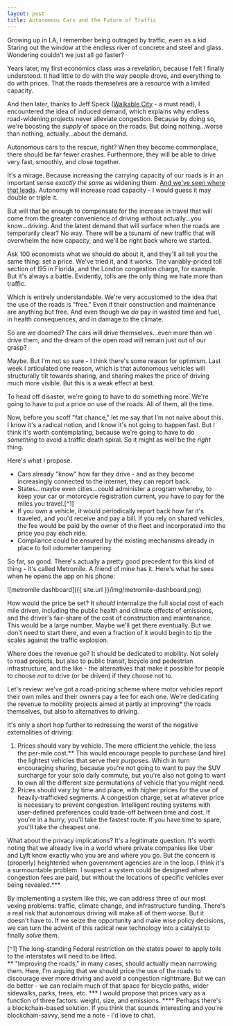 ```yaml
--- 
layout: post
title: Autonomous Cars and the Future of Traffic
--- 
```


Growing up in LA, I remember being outraged by traffic, even as a kid. Staring out the window at the endless river of concrete and steel and glass. Wondering couldn't we just all go faster? 

Years later, my first economics class was a revelation, because I felt I finally understood. It had little to do with the way people drove, and everything to do with prices. That the roads themselves are a resource with a limited capacity. 

And then later, thanks to Jeff Speck ([Walkable City][walkable-city] - a must read), I encountered the idea of induced demand, which explains why endless road-widening projects never alleviate congestion. Because by doing so, we're boosting the _supply_ of space on the roads. But doing nothing...worse than nothing, actually...about the demand. 

Autonomous cars to the rescue, right? When they become commonplace, there should be far fewer crashes. Furthermore, they will be able to drive very fast, smoothly, and close together. 

It's a mirage. Because increasing the carrying capacity of our roads is in an important sense  _exactly the same_ as widening them. [And we've seen where that leads][LA-405]. Autonomy will increase road capacity - I would guess it may double or triple it. 

But will that be enough to compensate for the increase in travel that will come from the greater convenience of driving without actually...you know..._driving_. And the latent demand that will surface when the roads are temporarily clear? No way. There will be a tsunami of new traffic that will overwhelm the new capacity, and we'll be right back where we started.

Ask 100 economists what we should do about it, and they'll all tell you the same thing: set a price. We've tried it, and it works. The variably-priced toll section of I95 in Florida, and the London congestion charge, for example. But it's always a battle. Evidently, tolls are the only thing we hate more than traffic. 

Which is entirely understandable. We're very accustomed to the idea that the use of the roads is "free." Even if their construction and maintenance are anything but free. And even though we *do* pay in wasted time and fuel, in health consequences, and in damage to the climate.

So are we doomed? The cars will drive themselves...even more than we drive them, and the dream of the open road will remain just out of our grasp?

Maybe. But I'm not so sure - I think there's some reason for optimism. Last week I articulated one reason, which is that autonomous vehicles will structurally tilt towards sharing, and sharing makes the price of driving much more visible. But this is a weak effect at best. 

To head off disaster, we're going to have to do something more. We're going to have to put a price on use of the roads. All of them, all the time. 

Now, before you scoff "fat chance," let me say that I'm not naive about this. I know it's a radical notion, and I know it's not going to happen fast. But I think it's worth contemplating, because we're going to have to do _something_ to avoid a traffic death spiral. So it might as well be the _right_ thing. 

Here's what I propose. 

* Cars already "know" how far they drive -  and as they become increasingly connected to the internet, they can report back.  
* States...maybe even cities...could administer a program whereby, to keep your car or motorcycle registration current, you have to pay for the miles you travel.[^1]
* If you own a vehicle, it would periodically report back how far it's traveled, and you'd receive and pay a bill. If you rely on shared vehicles, the fee would be paid by the owner of the fleet and incorporated into the price you pay each ride.
* Compliance could be ensured by the existing mechanisms already in place to foil odometer tampering. 

So far, so good. There's actually a pretty good precedent for this kind of thing - it's called Metromile. A friend of mine has it. Here's what he sees when he opens the app on his phone:

![metromile dashboard]({{ site.url }}/img/metromile-dashboard.png)

How would the price be set? It _should_ internalize the full social cost of each mile driven, including the public health and climate effects of emissions, and the driver's fair-share of the cost of construction and maintenance. This would be a large number. Maybe we'll get there eventually. But we don't need to start there, and even a fraction of it would begin to tip the scales against the traffic explosion.

Where does the revenue go? It should be dedicated to mobility. Not solely to road projects, but also to public transit, bicycle and pedestrian infrastructure, and the like - the alternatives that make it possible for people to choose *not* to drive (or be driven) if they choose not to. 

Let's review: we've got a road-pricing scheme where motor vehicles report their own miles and their owners pay a fee for each one. We're dedicating the revenue to mobility projects aimed at partly at improving* the roads themselves, but also to alternatives to driving. 

It's only a short hop further to redressing the worst of the negative externalities of driving: 

1. Prices should vary by vehicle. The more efficient the vehicle, the less the per-mile cost.** This would encourage people to purchase (and hire) the lightest vehicles that serve their purposes. Which in turn encouraging sharing, because you're not going to want to pay the SUV surcharge for your solo daily commute, but you're also not going to want to own all the different size permutations of vehicle that you might need. 
1. Prices should vary by time and place, with higher prices for the use of heavily-trafficked segments. A congestion charge, set at whatever price is necessary to prevent congestion. Intelligent routing systems with user-defined preferences could trade-off between time and cost. If you're in a hurry, you'll take the fastest route. If you have time to spare, you'll take the cheapest one.

What about the privacy implications? It's a legitimate question. It's worth noting that we already live in a world where private companies like Uber and Lyft know exactly who you are and where you go. But the concern is (properly) heightened when government agencies are in the loop. I think it's a surmountable problem. I suspect a system could be designed where congestion fees are paid, but without the locations of specific vehicles ever being revealed.***

By implementing a system like this, we can address three of our most vexing problems: traffic, climate change, and infrastructure funding. There's a real risk that autonomous driving will make all of them worse. But it doesn't have to. If we seize the opportunity and make wise policy decisions, we can turn the advent of this radical new technology into a catalyst  to finally _solve_ them. 

[^1] The long-standing Federal restriction on the states power to apply tolls to the interstates will need to be lifted.   
** "Improving the roads," in many cases, should actually mean narrowing them. Here, I'm arguing that we should price the use of the roads to discourage ever more driving and avoid a congestion nightmare. But we can do better - we can reclaim much of that space for bicycle paths, wider sidewalks, parks, trees, etc.
*** I would propose that prices vary as a function of three factors: weight, size, and emissions.
**** Perhaps there's a blockchain-based solution. If you think that sounds interesting and you're blockchain-savvy, send me a note - I'd love to chat.

<tweet at Miami traffic thing Dover tweeted>


[walkable-city]: [http://amzn.to/24KGpVT]
[LA-405]: [http://www.laweekly.com/news/11-billion-and-five-years-later-the-405-congestion-relief-project-is-a-fail-5415772]
[fast-act]: 
[fast-act-funding]: 

